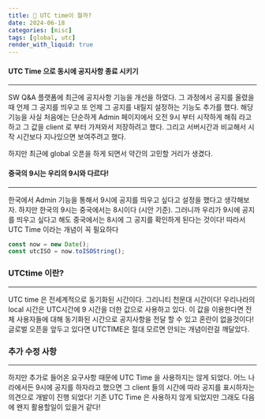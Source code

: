 ```yaml
---
title: 🚎 UTC time이 뭘까?
date: 2024-06-18
categories: [misc]
tags: [global, utc]
render_with_liquid: true
---
```

#### UTC Time 으로 동시에 공지사항 종료 시키기
---
SW Q&A 플랫폼에 최근에 공지사항 기능을 개선을 하였다. 그 과정에서 공지를 올렸을때 언제 그 공지를 띄우고 또 언제 그 공지를 내릴지 설정하는 기능도 추가를 했다. 해당 기능을 사실 처음에는 단순하게 Admin 페이지에서 오전 9시 부터 시작하게 해줘 라고 하고 그 값을 client 로 부터 가져와서 저장하려고 했다. 그리고 서버시간과 비교해서 시작 시간보다 지나있으면 보여주려고 했다.

하지만 최근에 global 오픈을 하게 되면서 약간의 고민할 거리가 생겼다. 

#### 중국의 9시는 우리의 9시와 다르다!
---
한국에서 Admin 기능을 통해서 9시에 공지를 띄우고 싶다고 설정을 했다고 생각해보자. 하지만 한국의 9시는 중국에서는 8시이다 (시안 기준). 그러니까 우리가 9시에 공지를 띄우고 싶다고 해도 중국에서는 8시에 그 공지를 확인하게 된다는 것이다! 따라서 UTC Time 이라는 개념이 꼭 필요하다

```js
const now = new Date();
const utcISO = now.toISOString();
```
### UTCtime 이란?
---
UTC time 은 전세계적으로 동기화된 시간이다. 그리니티 천문대 시간이다! 
우리나라의 local 시간은 UTC시간에 9 시간을 더한 값으로 사용하고 있다. 이 값을 이용한다면 전체 사용자들에 대해 동기화된 시간으로 공지사항을 전달 할 수 있고 혼란이 없을것이다! 글로벌 오픈을 앞두고 있다면 UTCTIME은 절대 모르면 안되는 개념이란걸 깨달았다.

### 추가 수정 사항
---
하지만 추가로 들어온 요구사항 때문에 UTC Time 을 사용하지는 않게 되었다. 어느 나라에서든 9시에 공지를 하자라고 했으면 그 client 들의 시간에 따라 공지를 표시하자는 의견으로 개발이 진행 되었다! 기존 UTC Time 은 사용하지 않게 되었지만 그래도 다음에 왠지 활용할일이 있을거 같다!
